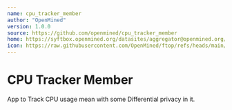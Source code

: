 ```yaml
---
name: cpu_tracker_member
author: "OpenMined"
version: 1.0.0
source: https://github.com/openmined/cpu_tracker_member
home: https://syftbox.openmined.org/datasites/aggregator@openmined.org/cpu_tracker.html
icon: https://raw.githubusercontent.com/OpenMined/ftop/refs/heads/main/icon.png
---
```


# CPU Tracker Member
App to Track CPU usage mean with some Differential privacy in it.
